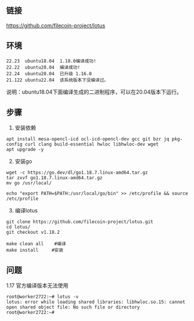 ## 链接
https://github.com/filecoin-project/lotus

## 环境
```
22.23  ubuntu18.04  1.18.0编译成功!
22.22  ubuntu20.04  编译成功!
22.24  ubuntu20.04  已升级 1.16.0
21.122 ubuntu22.04  该系统版本下没编译过。
```

说明：ubuntu18.04下面编译生成的二进制程序，可以在20.04版本下运行。  


## 步骤
1. 安装依赖
```
apt install mesa-opencl-icd ocl-icd-opencl-dev gcc git bzr jq pkg-config curl clang build-essential hwloc libhwloc-dev wget
apt upgrade -y
```

2. 安装go
```
wget -c https://go.dev/dl/go1.18.7.linux-amd64.tar.gz
tar zxvf go1.18.7.linux-amd64.tar.gz
mv go /usr/local/

echo "export PATH=$PATH:/usr/local/go/bin" >> /etc/profile && source /etc/profile
```

3. 编译lotus
```
git clone https://github.com/filecoin-project/lotus.git
cd lotus/
git checkout v1.18.2

make clean all    #编译
make install     #安装
```

## 问题
1.17 官方编译版本无法使用
```
root@worker2722:~# lotus -v
lotus: error while loading shared libraries: libhwloc.so.15: cannot open shared object file: No such file or directory
root@worker2722:~# 
```
